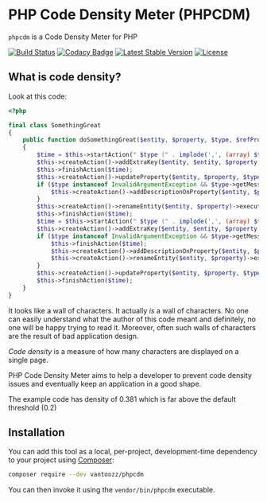 # PHP Code Density Meter (PHPCDM)

`phpcdm` is a Code Density Meter for PHP


[![Build Status](https://travis-ci.org/vantoozz/phpcdm.svg?branch=master)](https://travis-ci.org/vantoozz/phpcdm)
[![Codacy Badge](https://api.codacy.com/project/badge/Grade/4b3e0816e98d486e9f0eff445a6310c6)](https://www.codacy.com/app/vantoozz/phpcdm?utm_source=github.com&amp;utm_medium=referral&amp;utm_content=vantoozz/phpcdm&amp;utm_campaign=Badge_Grade)
[![Latest Stable Version](https://poser.pugx.org/vantoozz/phpcdm/v/stable)](https://packagist.org/packages/vantoozz/phpcdm)
[![License](https://poser.pugx.org/vantoozz/phpcdm/license)](https://packagist.org/packages/vantoozz/phpcdm)




## What is  code density?

Look at this code:
```php
<?php

final class SomethingGreat
{
    public function doSomethingGreat($entity, $property, $type, $refProperties, $update, $delete)
    {
        $time = $this->startAction(" $type (" . implode(',', (array) $type) . ')');
        $this->createAction()->addExtraKey($entity, $entity, $property, $refProperties, $delete, $update)->execute();
        $this->finishAction($time);
        $this->createAction()->updateProperty($entity, $property, $type)->execute();
        if ($type instanceof InvalidArgumentException && $type->getMessage() !== null) {
            $this->createAction()->addDescriptionOnProperty($entity, $property, $type->description)->execute();
        }
        $this->createAction()->renameEntity($entity, $property)->execute();
        $this->finishAction($time);
        $time = $this->startAction(" $type (" . implode(',', (array) $type) . ')');
        $this->createAction()->addExtraKey($entity, $entity, $property, $refProperties, $delete, $update)->execute();
        if ($type instanceof InvalidArgumentException && $type->getMessage() !== $delete) {
            $this->finishAction($time);
            $this->createAction()->addDescriptionOnProperty($entity, $property, $type->description)->execute();
            $this->createAction()->renameEntity($entity, $property)->execute();
        }
        $this->createAction()->updateProperty($entity, $property, $type)->execute();
        $this->finishAction($time);
    }
}
```

It looks like a wall of characters. It actually _is_ a wall of characters. No one can easily understand what the author of this code meant and definitely, no one will be happy trying to read it. Moreover, often such walls of characters are the result of bad application design.

_Code density_ is a measure of how many characters are displayed on a single page.

PHP Code Density Meter aims to help a developer to prevent code density issues and eventually keep an application in a good shape.

The example code has density of 0.381 which is far above the default threshold (0.2)


## Installation

You can add this tool as a local, per-project, development-time dependency to your project using [Composer](https://getcomposer.org/):

```bash
composer require --dev vantoozz/phpcdm
```

You can then invoke it using the `vendor/bin/phpcdm` executable.
